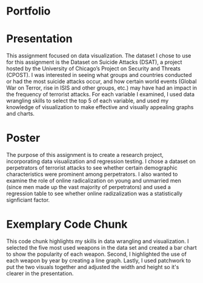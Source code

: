 # Portfolio


# Presentation

This assignment focused on data visualization. The dataset I chose to use for this assignment is the Dataset on Suicide Attacks (DSAT), a project hosted by the University of Chicago’s Project on Security and Threats (CPOST). I was interested in seeing what groups and countries conducted or had the most suicide attacks occur, and how certain world events (Global War on Terror, rise in ISIS and other groups, etc.) may have had an impact in the frequency of terrorist attacks. For each variable I examined, I used data wrangling skills to select the top 5 of each variable, and used my knowledge of visualization to make effective and visually appealing graphs and charts.


# Poster

The purpose of this assignment is to create a research project, incorporating data visualization and regression testing. I chose a dataset on perpetrators of terrorist attacks to see whether certain demographic characteristics were prominent among perpetrators. I also wanted to examine the role of online radicalization on young and unmarried men (since men made up the vast majority of perpetrators) and used a regression table to see whether online radizalization was a statistically signficiant factor. 


# Exemplary Code Chunk

This code chunk highlights my skills in data wrangling and visualization. I selected the five most used weapons in the data set and created a bar chart to show the popularity of each weapon. Second, I highlighted the use of each weapon by year by creating a line graph. Lastly, I used patchwork to put the two visuals together and adjusted the width and height so it's clearer in the presentation. 
